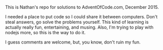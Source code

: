 This is Nathan's repo for solutions to AdventOfCode.com, December 2015.

I needed a place to put code so I could share it between computers. Don't steal answers, go solve the problems yourself. This kind of learning is actually really fun, entertaining, and musing. Also, I'm trying to play with nodejs more, so this is the way to do it.

I guess comments are welcome, but, you know, don't ruin my fun.
